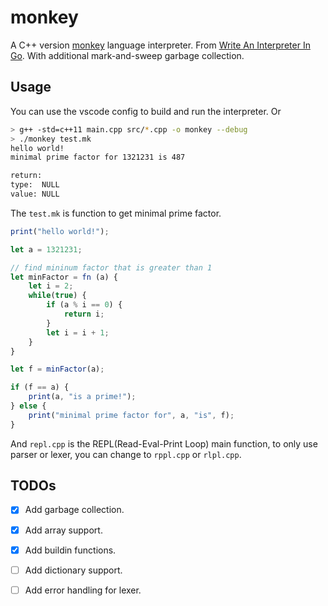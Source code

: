 # monkey
A C++ version [monkey](https://monkeylang.org/) language interpreter. From [Write An Interpreter In Go](https://interpreterbook.com/).
With additional mark-and-sweep garbage collection.
## Usage
You can use the vscode config to build and run the interpreter. Or
```bash
> g++ -std=c++11 main.cpp src/*.cpp -o monkey --debug
> ./monkey test.mk
hello world!
minimal prime factor for 1321231 is 487 

return: 
type:  NULL
value: NULL
```
The `test.mk` is function to get minimal prime factor.
```js
print("hello world!");

let a = 1321231;

// find mininum factor that is greater than 1
let minFactor = fn (a) {
	let i = 2;
	while(true) {
		if (a % i == 0) { 
			return i;
		}
		let i = i + 1;
	}
}

let f = minFactor(a);

if (f == a) {
	print(a, "is a prime!");
} else {
	print("minimal prime factor for", a, "is", f);
}
```
And `repl.cpp` is the REPL(Read-Eval-Print Loop) main function, to only use parser or lexer, you can change to `rppl.cpp` or `rlpl.cpp`.

## TODOs
* [x] Add garbage collection.
* [x] Add array support.
* [x] Add buildin functions.
* [ ] Add dictionary support.
* [ ] Add error handling for lexer.

